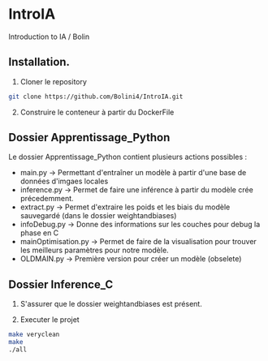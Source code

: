 # IntroIA
Introduction to IA / Bolin

## Installation.

1. Cloner le repository 
```bash 
git clone https://github.com/Bolini4/IntroIA.git
```
2. Construire le conteneur à partir du DockerFile


## Dossier Apprentissage_Python
Le dossier Apprentissage_Python contient plusieurs actions possibles : 
- main.py -> Permettant d'entraîner un modèle à partir d'une base de données d'imgaes locales
- inference.py -> Permet de faire une inférence à partir du modèle crée précedemment.
- extract.py -> Permet d'extraire les poids et les biais du modèle sauvegardé (dans le dossier weightandbiases)
- infoDebug.py -> Donne des informations sur les couches pour debug la phase en C
- mainOptimisation.py -> Permet de faire de la visualisation pour trouver les meilleurs paramètres pour notre modèle.
- OLDMAIN.py -> Première version pour créer un modèle (obselete)

## Dossier Inference_C

1. S'assurer que le dossier weightandbiases est présent.

2. Executer le projet
```bash
make veryclean
make
./all
```